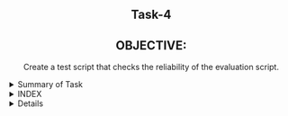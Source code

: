 <h2 align="center">Task-4</h2>

<h2 align="center"> OBJECTIVE: </h2>

 <p align="center"> Create a test script that checks the reliability of the evaluation script. <p>


<details>
  <summary> Summary of Task </summary>
  <ul>
    <br>
    <li> Write a script in Shell.</li>
    <li> This script has been used to download 2 google sheets. </li>
    <li> Both of those Google sheets will have the formate csv file. </li>
    <li> Only the name, Average and Sum columns and their values should be printed. </li>
     <li>After that we get the downloaded seat compaired from our existing seat.</li>
  </ul>
</details>

<details>
<summary> INDEX </summary>
  <ul>
    <br>
    <li> Test cases</li>
    <li> Implementation </li>
    <li> Script </li>
   <li> Configuration </li>
    <li> Log file </li>
    <li> Conclusion </li>
  </ul>
  </details>
  
<details>
<summary> Details </summary>
  <ul>
    
<details>
  <summary> Test Cases </summary>
  
|S.NO|Test Cases|Test Case Description|Expected Result|Test Status
|:----:|:-----:|:-----:|:-----:|:-----:|
|1|**Comparing Output**|Comparing outputs of both the file without any changes in the spreadsheet |Match of both the files|**PASS**| 
|2|**Adding row**|Comparing outputs after adding an extra row |Match of both the files|**PASS** |
|3|**Adding Column**|Comparing outputs after adding extra column  |Match of both the files|**PASS** |
|4|**The path of commands  is declared in Variable** |I declared the path of commands in variables in the configuration file which i used in my script file. |Path of command should be declare in the variable |**PASS**|
|5|**Google spread sheet downloaded in CSV format** |I used wget with -q option with url of the google spread sheet to download in csv format -q option is used for silently downloaded <br/> I used this $WGET $WGETOPT1 $MYURL111 and $MYURL222 the value of these variable extracting from the configuration file |Google spreadsheet in csv format should be downloaded |**PASS** |
|6|**Rename downloaded file**|I rename the file   by using mv command  <br/> I used this $MV $OLDFILENAME1 $NEWFILENAME1  the value of these variable extracted from the configuration file |Files should be renamed|**PASS**
|7 |**DISPLAY THE OUTPUT using configuration file** | I used the source of configuration file in the script and run the script  <br/> I used  this to extract the required column (awk -F "," '{print "Name :",$name1, "\n", "Sum :",$average1* m "\n", "Average :",$average1, "\n"}') |Script should be run and display the output |**PASS** |
|8 |**log file** |when script run all logs genrate in log file |log should be genrated successfully in log file |**pass**|
 
  </details>
    <details>
      <summary> Script </summary>
     #!/bin/bash
name=shweta
PWD=`/usr/bin/pwd`
DATE=`/usr/bin/date`
source /home/shweta/task3/script.conf



if [ $URL1 = $name ]

then

$ECHO "This error for sheet 1"

else

#echo "==================My first sheet output=============="
$WGET -q $URL1
$ECHO "$(date) sheet1 downloaded succesfully" >> "$log"

$MV $OLDFILENAME1 $NEWFILENAME1
$ECHO "$(date) [mv command] It rename the downloaded file using mv command $MV $OLDFILENAME1 $NEWFILENAME1" >> "$log" #Collect logs
     in log file


a1=$($CAT $NEWFILENAME1 | $GREP -i $COLUMNFORNAME | $AWK -F "$COLUMNFORINTERNNAME" '{print $1}' | $TR -cd , | $WC -c)
     
$ECHO "$(date) [count commas] count the no of commas before the Intern name" >> "$log" #Collect logs in log file



b1=1
     
$ECHO "$(date) [add 1 in the previous result of commas]" >> "$log" #Collect logs in log file



c1=$((a1+b1))
     
$ECHO "$(date) [total commas for extract the Intern name column ]" >> "$log" #Collect logs in log file
     
     #$ECHO "commas after adding 1 in intern name $c1"

d1=$($CAT $NEWFILENAME1 | $GREP -i $COLUMNFORAVERAGE | $AWK -F "$COLUMNFORAVERAGE" '{print $1}' | $TR -cd , | $WC -c)
     
$ECHO "$(date) [count commas] count the no of commas before the Average" >> "$log" #Collect logs in log file



e1=1

f1=$((d1+e1))
     
$ECHO "$(date) [commas for extract the average column]" >> "$log" #Collect logs in log file


#============================================================================================================================
# sum  is used to store the value of total no of commas in row of specific name

sum=`$CAT $NEWFILENAME1 |$GREP -i $COLUMNFORPUNCTUALITY | $TR -cd , | $WC -c
     `
minus=2
     
TOTAL=`expr $sum - $minus`


#$ECHO "commas after adding 1 in average $f1"
#=======================================================================================================================================#

$CAT $NEWFILENAME1 | grep ^[0-9] | awk -F "," '{print "Name : ",$name1, "\n", "SUM : ",$average1*x "\n", "Avg : ",$average1, "\n"}' name1=$c1 average1=$f1 x=$TOTAL > Output1


fi

###############################################################################################

if [ $URL2 = $name ]

then
       $ECHO "This error for sheet 2"

else

#echo "==================My Second sheet output=================="
     
$WGET -q $URL2
     
$ECHO "$(date) sheet1 downloaded succesfully" >> "$log"


$MV $OLDFILENAME1 $NEWFILENAME2
     
$ECHO "$(date) [mv command] It rename the downloaded file using mv command $MV $OLDFILENAME1 $NEWFILENAME1" >> "$log" #Collect logs in log file


a11=$($CAT $NEWFILENAME2 | $GREP -i $COLUMNFORNAME | $AWK -F "$COLUMNFORINTERNNAME" '{print $1}' | $TR -cd , | $WC -c)
     
$ECHO "$(date) [count commas] count the no of commas before the Intern name" >> "$log" #Collect logs in log file



b11=1
     
$ECHO "$(date) [add 1 in the previous result of commas]" >> "$log" #Collect logs in log file

c11=$((a11+b11))
     
$ECHO "$(date) [total commas for extract the Intern name column ]" >> "$log" #Collect logs in log file

d11=$($CAT $NEWFILENAME2 | $GREP -i $COLUMNFORAVERAGE | $AWK -F "$COLUMNFORAVERAGE" '{print $1}' | $TR -cd , | $WC -c)
     
$ECHO "$(date) [count commas] count the no of commas before the Average" >> "$log" #Collect logs in log file


e11=1
     
f11=$((d11+e11))
     
$ECHO "$(date) [commas for extract the average column]" >> "$log" #Collect logs in log file

#===================================================================================================================================#
# sum  is used to store the value of total no of commas in row of specific name 
     
     sum=`$CAT $NEWFILENAME2 |$GREP -i $COLUMNFORPUNCTUALITY | $TR -cd , | $WC -c`
minus=2
     
TOTAL1=`expr $sum - $minus`

#=======================================================================================================================================#

$CAT $NEWFILENAME2 | grep ^[0-9] | awk -F "," '{print "Name : ",$name1, "\n", "SUM : ",$average1*y "\n", "Avg : ",$average1, "\n"}' name1=$c11 average1=$f11 y=$TOTAL1 > Output2
     
$ECHO "$(date) [output for sheet 2] successfully print sheet1 the required output" >> "$log" #Collect logs in log file

fi

#-----------------------------------------------------------------------------------------------------------------------------------------



echo "==================My first sheet output===================" 

#$DIFF -y /home/shweta/task3/Value/Sheet1 Output1
     
$DIFF -y $COMPAIR_FILE1_PATH $CURRENT_FILE1_PATH


 if [[ $? -eq 0 ]];

then

 echo  "=============PASS MATCH FOUND==============="

else

echo "==============fail match not found============"

fi

echo "==================My Second sheet output===================" 

#$DIFF -y /home/shweta/task3/Value/Sheet2 Output2
     
$DIFF -y $COMPAIR_FILE2_PATH $CURRENT_FILE2_PATH

 if [[ $? -eq 0 ]];

then

 echo "pass match founnd"

else

echo "fail match not found"

fi                                                                                                                                                                                                                                   
    </details>
  <details>
   <summary> Configuration </summary>
    #configuration file 

MV=/usr/bin/mv
CP=/usr/bin/cat
WGET=/usr/bin/wget
CAT=/usr/bin/cat
AWK=/usr/bin/awk
TAIL=/usr/bin/tail
TR=/usr/bin/tr
WC=/usr/bin/wc
GREP=/usr/bin/grep
ECHO=/usr/bin/echo
DIFF=/usr/bin/diff

#wget command is a Linux command line utility that helps us to download the files from the web.
    
#echo command in linux is used to display line of text/stringon terminal.
    
#mv command renames a file or folder and moves a group of files to a different directory

#cat command allows us to create single or multiple files, view contain of file, concatenate files and redirect output in terminal or files.

 #awk command searches files for text containing a pattern. When a line or text matches, awk performs a specific action on that line/text.
#tail commandprint the last N number of data of the given input.
  
    
#tr is a command for translating or deleting characters.
    
#The grep command in unix or linux system is used to print the lines that match a given pattern.
    
#wc Command in Linux Count Number of Lines, Words, and Character.
    
#pwd command prints the path of the working directory
    
#cp command is used to copy files or group of files or directory.
#date command is used to display the system date and time.
    
#wget command option
    
#The download output is not visible so -q is used
    
#tr command option
    
#-cd option used for delete the character.
    
#wc command option
    
#-c is used ko count the character
    
#grep command option
    
#-i option used for displays both uppercase and lowercase results.

#awk command option

#-F used for the input field separator.

    URL1=https://docs.google.com/spreadsheets/d/e/2PACX-1vRpppfbIt8hE4xJYHJrvUFtDN22PotSOgvmKjYluc5sm97RBw6cOmuWSxpaiiiWp1pGthVTJqQ_egkE/pub?output=csv

#URL222=https://docs.google.com/spreadsheets/d/e/2PACX-1vRpppfbIt8hE4xJYHJrvUFtDN22PotSOgvmKjYluc5sm97RBw6cOmuWSxpaiiiWp1pGthVTJqQ_egkE/pub?output=csv
URL2=https://docs.google.com/spreadsheets/d/e/2PACX-1vQGXHMKyNswx1p927YNRP2_ypb8NduJbI9qbzvRoSsjVKJ914n_sqWyQ34gz2qHdWwNxKs84B6102vG/pub?output=csv


#WGETOPT1=-q

#GREPOPT1=-i
    
#AWKOPT1=-F
    
 #TROPT1=-cd
#WCOPT1=-c
    
OLDFILENAME1=/home/shweta/task3/"pub?output=csv"
    
NEWFILENAME1=/home/shweta/task3/sheet1.csv

OLDFILENAME2=/home/shweta/task3/"pub?output=csv.1"
    
NEWFILENAME2=/home/shweta/task3/sheet2.csv

COLUMNFORNAME=name
    
COLUMNFORINTERNNAME=Intern
    
COLUMNFORAVERAGE=Average
    
COLUMNFORPUNCTUALITY=punctuality

#this is the path of log file
    
log=/home/shweta/task3/file.log
    
COMPAIR_FILE1_PATH=/home/shweta/task3/Value/Sheet1
    
COMPAIR_FILE2_PATH=/home/shweta/task3/Value/Sheet2
    
CURRENT_FILE1_PATH=Output1
    
CURRENT_FILE2_PATH=Output2                                                                                                                            
                
   </details>
    <details>
   <summary> log </summary>
     Wednesday 26 May 2021 12:15:06 AM IST sheet1 downloaded succesfully
Wednesday 26 May 2021 12:15:06 AM IST [mv command] It rename the downloaded file using mv command /usr/bin/mv /home/shweta/task3/pub?output=csv /home/shweta/task3/sheet1.csv
Wednesday 26 May 2021 12:15:06 AM IST [count commas] count the no of commas before the Intern name
Wednesday 26 May 2021 12:15:06 AM IST [add 1 in the previous result of commas]
Wednesday 26 May 2021 12:15:06 AM IST [total commas for extract the Intern name column ]
Wednesday 26 May 2021 12:16:48 AM IST sheet1 downloaded succesfully
Wednesday 26 May 2021 12:16:48 AM IST [mv command] It rename the downloaded file using mv command /usr/bin/mv /home/shweta/task3/pub?output=csv /home/shweta/task3/sheet1.csv
Wednesday 26 May 2021 12:16:48 AM IST [count commas] count the no of commas before the Intern name
Wednesday 26 May 2021 12:16:48 AM IST [add 1 in the previous result of commas]
Wednesday 26 May 2021 12:16:48 AM IST [total commas for extract the Intern name column ]
Wednesday 26 May 2021 12:16:48 AM IST [count commas] count the no of commas before the Average
Wednesday 26 May 2021 12:16:48 AM IST [commas for extract the average column]
Wednesday 26 May 2021 12:16:48 AM IST [output for sheet 1] successfully print sheet1 the required output
Wednesday 26 May 2021 12:52:20 AM IST sheet1 downloaded succesfully
Wednesday 26 May 2021 12:52:20 AM IST [mv command] It rename the downloaded file using mv command /usr/bin/mv /home/shweta/task3/pub?output=csv /home/shweta/task3/sheet1.csv
Wednesday 26 May 2021 12:52:21 AM IST [count commas] count the no of commas before the Intern name
Wednesday 26 May 2021 12:52:21 AM IST [add 1 in the previous result of commas]
Wednesday 26 May 2021 12:52:21 AM IST [total commas for extract the Intern name column ]
Wednesday 26 May 2021 12:52:21 AM IST [count commas] count the no of commas before the Average
Wednesday 26 May 2021 12:52:21 AM IST [commas for extract the average column]
Wednesday 26 May 2021 12:52:21 AM IST [output for sheet 1] successfully print sheet1 the required output
Wednesday 26 May 2021 12:52:31 AM IST sheet1 downloaded succesfully
Wednesday 26 May 2021 12:52:31 AM IST [mv command] It rename the downloaded file using mv command /usr/bin/mv /home/shweta/task3/pub?output=csv /home/shweta/task3/sheet1.csv
Wednesday 26 May 2021 12:52:31 AM IST [count commas] count the no of commas before the Intern name
Wednesday 26 May 2021 12:52:31 AM IST [add 1 in the previous result of commas]
Wednesday 26 May 2021 12:52:31 AM IST [total commas for extract the Intern name column ]
Wednesday 26 May 2021 12:52:31 AM IST [count commas] count the no of commas before the Average
Wednesday 26 May 2021 12:52:31 AM IST [commas for extract the average column]
Wednesday 26 May 2021 12:52:31 AM IST [output for sheet 1] successfully print sheet1 the required output
Wednesday 26 May 2021 12:54:25 AM IST sheet1 downloaded succesfully
Wednesday 26 May 2021 12:54:25 AM IST [mv command] It rename the downloaded file using mv command /usr/bin/mv /home/shweta/task3/pub?output=csv /home/shweta/task3/sheet1.csv
Wednesday 26 May 2021 12:54:25 AM IST [count commas] count the no of commas before the Intern name
Wednesday 26 May 2021 12:54:25 AM IST [add 1 in the previous result of commas]
Wednesday 26 May 2021 12:54:25 AM IST [total commas for extract the Intern name column ]
Wednesday 26 May 2021 12:54:25 AM IST [count commas] count the no of commas before the Average
Wednesday 26 May 2021 12:54:25 AM IST [commas for extract the average column]
Wednesday 26 May 2021 12:54:25 AM IST [output for sheet 1] successfully print sheet1 the required output
Wednesday 26 May 2021 06:54:54 AM IST sheet1 downloaded succesfully
Wednesday 26 May 2021 06:54:54 AM IST [mv command] It rename the downloaded file using mv command /usr/bin/mv /home/shweta/task3/pub?output=csv /home/shweta/task3/sheet1.csv
Wednesday 26 May 2021 06:54:54 AM IST [count commas] count the no of commas before the Intern name
Wednesday 26 May 2021 06:54:54 AM IST [add 1 in the previous result of commas]
Wednesday 26 May 2021 06:54:54 AM IST [total commas for extract the Intern name column ]
Wednesday 26 May 2021 06:54:54 AM IST [count commas] count the no of commas before the Average
Wednesday 26 May 2021 06:54:54 AM IST [commas for extract the average column]
Wednesday 26 May 2021 06:54:54 AM IST [output for sheet 1] successfully print sheet1 the required output
Wednesday 26 May 2021 07:08:27 AM IST sheet1 downloaded succesfully
Wednesday 26 May 2021 07:08:27 AM IST [mv command] It rename the downloaded file using mv command /usr/bin/mv /home/shweta/task3/pub?output=csv /home/shweta/task3/sheet1.csv
Wednesday 26 May 2021 07:08:27 AM IST [count commas] count the no of commas before the Intern name
Wednesday 26 May 2021 07:08:27 AM IST [add 1 in the previous result of commas]
Wednesday 26 May 2021 07:08:27 AM IST [total commas for extract the Intern name column ]
Wednesday 26 May 2021 07:08:27 AM IST [count commas] count the no of commas before the Average
Wednesday 26 May 2021 07:08:27 AM IST [commas for extract the average column]
Wednesday 26 May 2021 07:08:27 AM IST [output for sheet 1] successfully print sheet1 the required output
Wednesday 26 May 2021 07:08:29 AM IST sheet1 downloaded succesfully

   </details>
    <details>
      <summary> Implementation </summary>
      We already have an output and when running the script when the new output is downloaded, then compare to it.  What is the difference between the two and  then we tested our script successfully.
</details>

   
   
   <details>
      <summary> Conclusion </summary>
      I want to share this when i worked in this script.So i got to learn many new things and this script was working right.
    </details>     
  
  
  ```
     Thank You
```  
  
  

 




